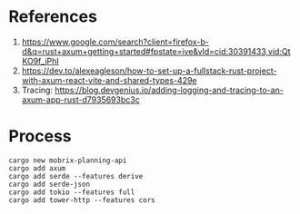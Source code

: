 # References
1. https://www.google.com/search?client=firefox-b-d&q=rust+axum+getting+started#fpstate=ive&vld=cid:30391433,vid:QtKO9f_iPhI
2. https://dev.to/alexeagleson/how-to-set-up-a-fullstack-rust-project-with-axum-react-vite-and-shared-types-429e
3. Tracing: https://blog.devgenius.io/adding-logging-and-tracing-to-an-axum-app-rust-d7935693bc3c
   
# Process
``` terminal
cargo new mobrix-planning-api
cargo add axum
cargo add serde --features derive
cargo add serde-json
cargo add tokio --features full
cargo add tower-http --features cors
```